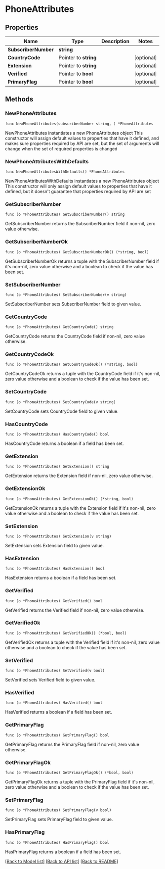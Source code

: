 # PhoneAttributes

## Properties

Name | Type | Description | Notes
------------ | ------------- | ------------- | -------------
**SubscriberNumber** | **string** |  | 
**CountryCode** | Pointer to **string** |  | [optional] 
**Extension** | Pointer to **string** |  | [optional] 
**Verified** | Pointer to **bool** |  | [optional] 
**PrimaryFlag** | Pointer to **bool** |  | [optional] 

## Methods

### NewPhoneAttributes

`func NewPhoneAttributes(subscriberNumber string, ) *PhoneAttributes`

NewPhoneAttributes instantiates a new PhoneAttributes object
This constructor will assign default values to properties that have it defined,
and makes sure properties required by API are set, but the set of arguments
will change when the set of required properties is changed

### NewPhoneAttributesWithDefaults

`func NewPhoneAttributesWithDefaults() *PhoneAttributes`

NewPhoneAttributesWithDefaults instantiates a new PhoneAttributes object
This constructor will only assign default values to properties that have it defined,
but it doesn't guarantee that properties required by API are set

### GetSubscriberNumber

`func (o *PhoneAttributes) GetSubscriberNumber() string`

GetSubscriberNumber returns the SubscriberNumber field if non-nil, zero value otherwise.

### GetSubscriberNumberOk

`func (o *PhoneAttributes) GetSubscriberNumberOk() (*string, bool)`

GetSubscriberNumberOk returns a tuple with the SubscriberNumber field if it's non-nil, zero value otherwise
and a boolean to check if the value has been set.

### SetSubscriberNumber

`func (o *PhoneAttributes) SetSubscriberNumber(v string)`

SetSubscriberNumber sets SubscriberNumber field to given value.


### GetCountryCode

`func (o *PhoneAttributes) GetCountryCode() string`

GetCountryCode returns the CountryCode field if non-nil, zero value otherwise.

### GetCountryCodeOk

`func (o *PhoneAttributes) GetCountryCodeOk() (*string, bool)`

GetCountryCodeOk returns a tuple with the CountryCode field if it's non-nil, zero value otherwise
and a boolean to check if the value has been set.

### SetCountryCode

`func (o *PhoneAttributes) SetCountryCode(v string)`

SetCountryCode sets CountryCode field to given value.

### HasCountryCode

`func (o *PhoneAttributes) HasCountryCode() bool`

HasCountryCode returns a boolean if a field has been set.

### GetExtension

`func (o *PhoneAttributes) GetExtension() string`

GetExtension returns the Extension field if non-nil, zero value otherwise.

### GetExtensionOk

`func (o *PhoneAttributes) GetExtensionOk() (*string, bool)`

GetExtensionOk returns a tuple with the Extension field if it's non-nil, zero value otherwise
and a boolean to check if the value has been set.

### SetExtension

`func (o *PhoneAttributes) SetExtension(v string)`

SetExtension sets Extension field to given value.

### HasExtension

`func (o *PhoneAttributes) HasExtension() bool`

HasExtension returns a boolean if a field has been set.

### GetVerified

`func (o *PhoneAttributes) GetVerified() bool`

GetVerified returns the Verified field if non-nil, zero value otherwise.

### GetVerifiedOk

`func (o *PhoneAttributes) GetVerifiedOk() (*bool, bool)`

GetVerifiedOk returns a tuple with the Verified field if it's non-nil, zero value otherwise
and a boolean to check if the value has been set.

### SetVerified

`func (o *PhoneAttributes) SetVerified(v bool)`

SetVerified sets Verified field to given value.

### HasVerified

`func (o *PhoneAttributes) HasVerified() bool`

HasVerified returns a boolean if a field has been set.

### GetPrimaryFlag

`func (o *PhoneAttributes) GetPrimaryFlag() bool`

GetPrimaryFlag returns the PrimaryFlag field if non-nil, zero value otherwise.

### GetPrimaryFlagOk

`func (o *PhoneAttributes) GetPrimaryFlagOk() (*bool, bool)`

GetPrimaryFlagOk returns a tuple with the PrimaryFlag field if it's non-nil, zero value otherwise
and a boolean to check if the value has been set.

### SetPrimaryFlag

`func (o *PhoneAttributes) SetPrimaryFlag(v bool)`

SetPrimaryFlag sets PrimaryFlag field to given value.

### HasPrimaryFlag

`func (o *PhoneAttributes) HasPrimaryFlag() bool`

HasPrimaryFlag returns a boolean if a field has been set.


[[Back to Model list]](../README.md#documentation-for-models) [[Back to API list]](../README.md#documentation-for-api-endpoints) [[Back to README]](../README.md)


